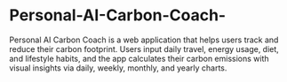 # Personal-AI-Carbon-Coach-
Personal AI Carbon Coach is a web application that helps users track and reduce their carbon footprint. Users input daily travel, energy usage, diet, and lifestyle habits, and the app calculates their carbon emissions with visual insights via daily, weekly, monthly, and yearly charts.
